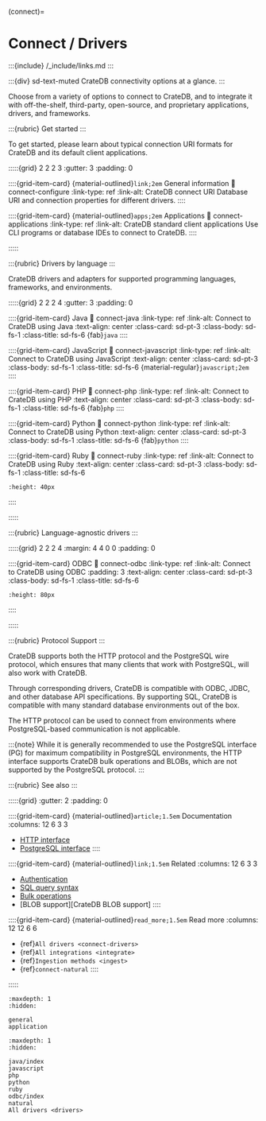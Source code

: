 (connect)=
# Connect / Drivers

:::{include} /_include/links.md
:::

:::{div} sd-text-muted
CrateDB connectivity options at a glance.
:::

Choose from a variety of options to connect to CrateDB, and to integrate it with
off-the-shelf, third-party, open-source, and proprietary applications, drivers,
and frameworks.

:::{rubric} Get started
:::

To get started,
please learn about typical connection URI formats for CrateDB and its
default client applications.

:::::{grid} 2 2 2 3
:gutter: 3
:padding: 0

::::{grid-item-card} {material-outlined}`link;2em` General information
:link: connect-configure
:link-type: ref
:link-alt: CrateDB connect URI
Database URI and connection properties for different drivers.
::::

::::{grid-item-card} {material-outlined}`apps;2em` Applications
:link: connect-applications
:link-type: ref
:link-alt: CrateDB standard client applications
Use CLI programs or database IDEs to connect to CrateDB.
::::

:::::


:::{rubric} Drivers by language
:::

CrateDB drivers and adapters for supported programming languages, frameworks, and environments.

:::::{grid} 2 2 2 4
:gutter: 3
:padding: 0

::::{grid-item-card} Java
:link: connect-java
:link-type: ref
:link-alt: Connect to CrateDB using Java
:text-align: center
:class-card: sd-pt-3
:class-body: sd-fs-1
:class-title: sd-fs-6
{fab}`java`
::::

::::{grid-item-card} JavaScript
:link: connect-javascript
:link-type: ref
:link-alt: Connect to CrateDB using JavaScript
:text-align: center
:class-card: sd-pt-3
:class-body: sd-fs-1
:class-title: sd-fs-6
{material-regular}`javascript;2em`
::::

::::{grid-item-card} PHP
:link: connect-php
:link-type: ref
:link-alt: Connect to CrateDB using PHP
:text-align: center
:class-card: sd-pt-3
:class-body: sd-fs-1
:class-title: sd-fs-6
{fab}`php`
::::

::::{grid-item-card} Python
:link: connect-python
:link-type: ref
:link-alt: Connect to CrateDB using Python
:text-align: center
:class-card: sd-pt-3
:class-body: sd-fs-1
:class-title: sd-fs-6
{fab}`python`
::::

::::{grid-item-card} Ruby
:link: connect-ruby
:link-type: ref
:link-alt: Connect to CrateDB using Ruby
:text-align: center
:class-card: sd-pt-3
:class-body: sd-fs-1
:class-title: sd-fs-6

```{image} /_assets/icon/ruby-logo.svg
:height: 40px
```

::::

:::::

:::{rubric} Language-agnostic drivers
:::

:::::{grid} 2 2 2 4
:margin: 4 4 0 0
:padding: 0

::::{grid-item-card} ODBC
:link: connect-odbc
:link-type: ref
:link-alt: Connect to CrateDB using ODBC
:padding: 3
:text-align: center
:class-card: sd-pt-3
:class-body: sd-fs-1
:class-title: sd-fs-6
```{image} /_assets/icon/odbc-logo.png
:height: 80px
```
::::

:::::


:::{rubric} Protocol Support
:::

CrateDB supports both the HTTP protocol and the PostgreSQL wire protocol,
which ensures that many clients that work with PostgreSQL, will also work with
CrateDB.

Through corresponding drivers, CrateDB is compatible with ODBC,
JDBC, and other database API specifications. By supporting SQL, CrateDB is
compatible with many standard database environments out of the box.

The HTTP protocol can be used to connect from environments where
PostgreSQL-based communication is not applicable.

:::{note}
While it is generally recommended to use the PostgreSQL interface (PG) for maximum
compatibility in PostgreSQL environments, the HTTP interface supports CrateDB
bulk operations and BLOBs, which are not supported by the PostgreSQL
protocol.
:::

:::{rubric} See also
:::

:::::{grid}
:gutter: 2
:padding: 0

::::{grid-item-card} {material-outlined}`article;1.5em` Documentation
:columns: 12 6 3 3
- [HTTP interface]
- [PostgreSQL interface]
::::

::::{grid-item-card} {material-outlined}`link;1.5em` Related
:columns: 12 6 3 3
- [Authentication]
- [SQL query syntax]
- [Bulk operations]
- [BLOB support][CrateDB BLOB support]
::::

::::{grid-item-card} {material-outlined}`read_more;1.5em` Read more
:columns: 12 12 6 6
- {ref}`All drivers <connect-drivers>`
- {ref}`All integrations <integrate>`
- {ref}`Ingestion methods <ingest>`
- {ref}`connect-natural`
::::

:::::


```{toctree}
:maxdepth: 1
:hidden:

general
application
```

```{toctree}
:maxdepth: 1
:hidden:

java/index
javascript
php
python
ruby
odbc/index
natural
All drivers <drivers>
```


[Authentication]: inv:crate-reference:*:label#admin_auth
[Bulk operations]: inv:crate-reference:*:label#http-bulk-ops
[HTTP interface]: inv:crate-reference:*:label#interface-http
[PostgreSQL interface]: inv:crate-reference:*:label#interface-postgresql
[SQL query syntax]: inv:crate-reference:*:label#sql
